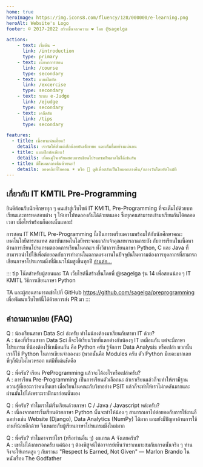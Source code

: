 ```yaml
---
home: true
heroImage: https://img.icons8.com/fluency/128/000000/e-learning.png
heroAlt: Website's Logo
footer: © 2017-2022 สร้างขึ้นจากความ ❤ โดย @sagelga

actions:
    - text: เริ่มต้น ➡
      link: /introduction
      type: primary
    - text: เนื้อหาการสอน
      link: /course
      type: secondary
    - text: แบบฝึกหัด
      link: /excercise
      type: secondary
    - text: ระบบ e-Judge
      link: /ejudge
      type: secondary
    - text: เคล็ดลับ
      link: /tips
      type: secondary

features:
  - title: เนื้อหาแน่นเอี้ยด!
    details: เราจัดให้ตั้งแต่เด็กน้อยยันเด็กเทพ และเต็มอื่มอย่างแน่นอน
  - title: แบบฝึกหัดเพียบ!
    details: เพื่อนคู่ใจเตรียมสอบการเขียนโปรแกรมก็พลาดไม่ได้เช่นกัน
  - title: มีโหมดกลางคืนด้วยนะ!
    details: ลองคลิกที่ไอคอน ☀️ หรือ 🌙 ดูสิเพื่อสลับเป็นโหมดกลางคืน/กลางวันโดยอัตโนมัติ
---
```



## เกี่ยวกับ IT KMTIL Pre-Programming
ยินดีต้อนรับนักศึกษาทุก ๆ คนเข้าสู่เว็บไซต์ IT KMITL Pre-Programming ที่จะเต็มไปด้วยบทเรียนและการทดสอบต่าง ๆ ให้เอาไปทดลองกันได้ด้วยตนเอง ซึ่งทุกคนสามารถเข้ามาเรียนกันได้ตลอดเวลา เมื่อไหร่พร้อมก็ตอนนั้นแหละ!

การสอน IT KMITL Pre-Programming นี้เป็นการเตรียมความพร้อมให้กับนักศึกษาคณะเทคโนโลยีสารสนเทศ สถาบันเทคโนโลยีพระจอมเกล้าเจ้าคุณทหารลาดกระบัง กับการเรียนในเนื้อหาด้านการเขียนโปรแกรมตลอดการเรียนในคณะฯ ทั้งวิชาการเขียนภาษา Python, C และ Java ที่สามารถนำไปใช้เพื่อต่อยอดกับการทำงานในตลาดแรงงานในปัจจุบันในความต้องการบุคลากรที่สามารถเขียนภาษาโปรแกรมมิ่งที่มีแนวโน้มสูงขึ้นทุกปี [อ่านต่อ...](introduction/about/README.md)

::: tip โน๊ตสำหรับผู้สอนและ TA
เว็บไซต์นี้สร้างขึ้นโดยพี่ @sagelga รุ่น 14 เพื่อสอนน้อง ๆ IT KMITL วิธีการเขียนภาษา Python

TA และผู้สอนสามารถเข้าไปที่ GitHub https://github.com/sagelga/preprogramming เพื่อพัฒนาเว็บไซต์นี้ได้ด้วยการส่ง PR มา
:::

## คำถามถามบ่อย (FAQ)
Q : น้องเรียนสาขา Data Sci อ่ะครับ ทำไมน้องต้องมาเรียนกับสาขา IT ด้วย?<br/>
A : น้องที่เรียนสาขา Data Sci ก็จะได้เรียนวิชาที่แตกต่างกับน้องๆ IT เหมือนกัน แต่จะมีภาษาโปรแกรม ที่น้องต้องใช้เหมือนกัน คือ Python ครับ รู้จักการ Data Analysis หรือเปล่า พวกนั้น เราก็ใช้ Python ในการเขียนจำลองนะ (พวกนั้นคือ Modules ครับ ตัว Python มีเยอะมากเลย พี่ๆก็นับไมไหวหรอก แต่มีที่เด่นชัดคือ

Q : พี่ครับ? เรียน PreProgramming แล้วจะได้อะไรหรือเปล่าครับ?<br/>
A : การเรียน Pre-Programming เป็นการเรียนตัวเลือกนะ ถ้าเราเรียนแล้วก็จะทำให้เรามีฐานความรู้ที่เยอะกว่าคนอื่นเขา เมื่อเรียนในคณะกับวิชาอย่าง PSIT แล้วก็จะทำให้เราไม่กดดันมากและผ่านมันไปได้เพราะเราฝึกมาก่อนนั่นเอง

Q : พี่ครับ? ทำไมเราไม่เริ่มเรียนด้วยภาษา C / Java / Javascript หล่ะครับ?<br/>
A : เนื่องจากการเริ่มเรียนด้วยภาษา Python นั้นจะทำให้น้อง ๆ สามารถเอาไปต่อยอดกับการใช้งานอืนอย่างเช่น Website (Django), Data Analytics (NumPy) ได้มาก แถมยังมีปัญหาด้านการใช้งานที่น้อยอีกด้วย จึงเหมาะกับผู้เรียนภาษาโปรแกรมมิ่งใหม่มาก

Q : พี่ครับ? ทำไมอาจารย์โชฯ (หรือท่านอื่น ๆ) งกเกรด A จังเลยครับ?<br/>
A : เขาไม่ได้งกหรอกครับ แค่น้อง ๆ ต้องพิสูจน์ให้อาจารย์เห็นว่าเราเหมาะสมกับเกรดนั้นจริง ๆ ท่านจึงจะให้เกรดสูง ๆ กับเรานะ "Respect Is Earned, Not Given" — Marlon Brando ในหนังเรื่อง The Godfather

